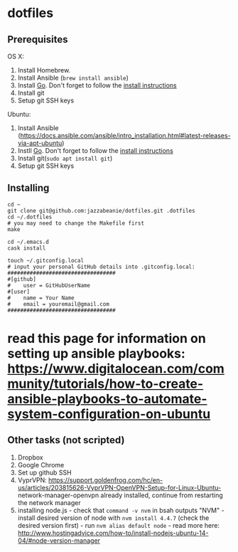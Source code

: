 # dotfiles

## Prerequisites

OS X:
1. Install Homebrew.
2. Install Ansible (`brew install ansible`)
3. Install [Go](http://golang.org/dl/). Don't forget to follow the [install instructions](https://golang.org/doc/install)
4. Install git
5. Setup git SSH keys

Ubuntu:
1. Install Ansible (https://docs.ansible.com/ansible/intro_installation.html#latest-releases-via-apt-ubuntu)
2. Instll [Go](http://golang.org/dl/). Don't forget to follow the [install instructions](https://golang.org/doc/install)
3. Install git(`sudo apt install git`)
4. Setup git SSH keys

## Installing
```
cd ~
git clone git@github.com:jazzabeanie/dotfiles.git .dotfiles
cd ~/.dotfiles
# you may need to change the Makefile first
make

cd ~/.emacs.d
cask install

touch ~/.gitconfig.local
# input your personal GitHub details into .gitconfig.local:
##################################
#[github]
#    user = GitHubUserName
#[user]
#    name = Your Name
#    email = youremail@gmail.com
##################################
```

# read this page for information on setting up ansible playbooks: https://www.digitalocean.com/community/tutorials/how-to-create-ansible-playbooks-to-automate-system-configuration-on-ubuntu

## Other tasks (not scripted)
1. Dropbox
2. Google Chrome
3. Set up github SSH
4. VyprVPN: https://support.goldenfrog.com/hc/en-us/articles/203815626-VyprVPN-OpenVPN-Setup-for-Linux-Ubuntu-
        network-manager-openvpn already installed, continue from 
        restarting the network manager
5. installing node.js
        - check that `command -v nvm` in bsah  outputs "NVM"
        - install desired version of node with `nvm install 4.4.7` (check the desired version first)
        - run `nvm alias default node`
        - read more here: http://www.hostingadvice.com/how-to/install-nodejs-ubuntu-14-04/#node-version-manager
